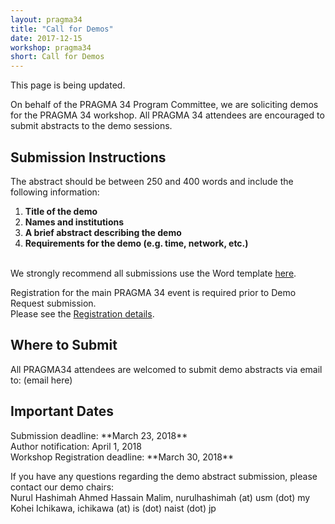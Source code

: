 ```yaml
---
layout: pragma34
title: "Call for Demos"
date: 2017-12-15
workshop: pragma34
short: Call for Demos
---
```


This page is being updated.

On behalf of the PRAGMA 34 Program Committee, we are soliciting demos for the
PRAGMA 34 workshop. All PRAGMA 34 attendees are encouraged to submit abstracts to the demo
sessions.<br>
 
<div class="border"><h2>Submission Instructions</h2></div>

The abstract should be between 250 and 400 words and include the following
information: <br>

 1. **Title of the demo** 
 2. **Names and institutions** 
 3. **A brief abstract describing the demo** 
 4. **Requirements for the demo (e.g. time, network, etc.)**

<br>
We strongly recommend all submissions use the Word template 
<a href="/images/pragma34/PRAGMA34_Demo_Abstract_Template2.dotx">here</a>.<br>

Registration for the main PRAGMA 34 event is required prior to Demo Request submission. <br>
Please see the [Registration details](http://www.pragma-grid.net/pragma34-registration/). 

<div class="border"><h2>Where to Submit</h2></div>
All PRAGMA34 attendees are welcomed to submit demo abstracts via email to: (email here)<br>

<div class="border"><h2>Important Dates</h2></div>
Submission deadline: **March 23, 2018**<br>
Author notification: April 1, 2018<br>
Workshop Registration deadline: **March 30, 2018**<br>

If you have any questions regarding the demo abstract submission, please contact our demo chairs:<br>
Nurul Hashimah Ahmed Hassain Malim, nurulhashimah (at) usm (dot) my<br>
Kohei Ichikawa, ichikawa (at) is (dot) naist (dot) jp<br>

